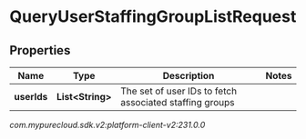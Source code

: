 # QueryUserStaffingGroupListRequest


## Properties

| Name | Type | Description | Notes |
| ------------ | ------------- | ------------- | ------------- |
| **userIds** | **List&lt;String&gt;** | The set of user IDs to fetch associated staffing groups |  |




_com.mypurecloud.sdk.v2:platform-client-v2:231.0.0_
